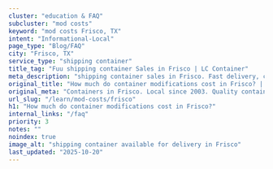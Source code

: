```yaml
---
cluster: "education & FAQ"
subcluster: "mod costs"
keyword: "mod costs Frisco, TX"
intent: "Informational-Local"
page_type: "Blog/FAQ"
city: "Frisco, TX"
service_type: "shipping container"
title_tag: "Fuu shipping container Sales in Frisco | LC Container"
meta_description: "shipping container sales in Frisco. Fast delivery, competitive pricing. Serving mod costs area. Quote ID: SD0. Call (214) 524-4168 for your free quote today."
original_title: "How much do container modifications cost in Frisco? | LC Container"
original_meta: "Containers in Frisco. Local since 2003. Quality containers. Fast delivery. Get your free quote — call (214) 524-4168 today. LC Container — your trusted DFW c..."
url_slug: "/learn/mod-costs/frisco"
h1: "How much do container modifications cost in Frisco?"
internal_links: "/faq"
priority: 3
notes: ""
noindex: true
image_alt: "shipping container available for delivery in Frisco"
last_updated: "2025-10-20"
---
```


<!-- TODO: Add unique city/inventory copy, images, and internal links here. -->
